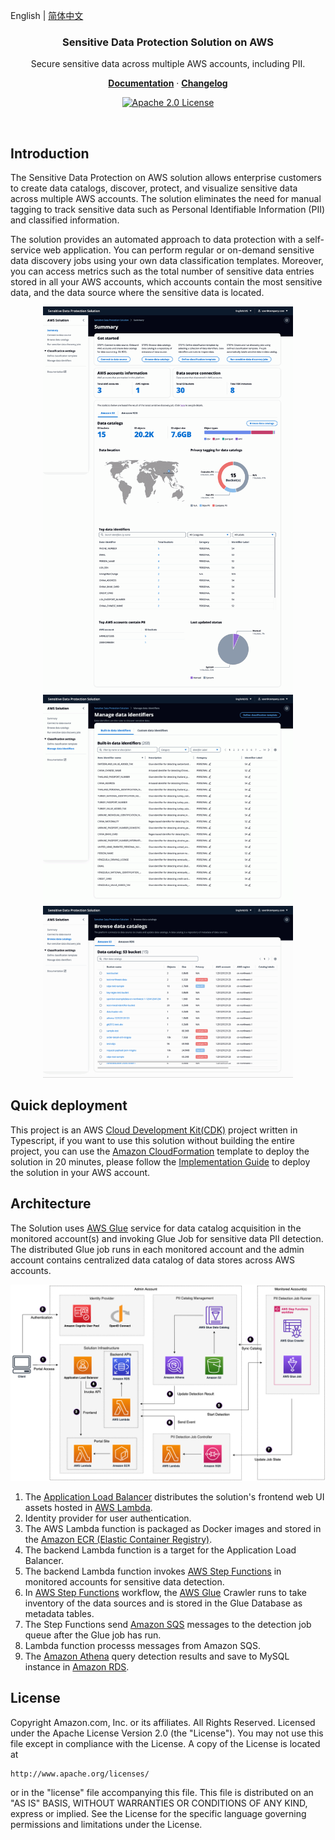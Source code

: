 English | [简体中文](README_zh-Hans.md)

<p align="center">
    <h3 align="center">Sensitive Data Protection Solution on AWS</h3>
</p>
<p align="center">Secure sensitive data across multiple AWS accounts, including PII.</p>

<p align="center">
  <a href="https://awslabs.github.io/sensitive-data-protection-on-aws/en/"><strong>Documentation</strong></a> ·
  <a href="https://github.com/awslabs/sensitive-data-protection-on-aws/releases"><strong>Changelog</strong></a>
</p>

<p align="center">
  <a href="https://opensource.org/licenses/Apache-2.0"><img src="https://img.shields.io/badge/License-Apache%202.0-yellowgreen.svg" alt="Apache 2.0 License"></a>
</p>

<br/>

## Introduction

The Sensitive Data Protection on AWS solution allows enterprise customers to create data catalogs, discover, protect, and visualize sensitive data across multiple AWS accounts. The solution eliminates the need for manual tagging to track sensitive data such as Personal Identifiable Information (PII) and classified information.

The solution provides an automated approach to data protection with a self-service web application. You can perform regular or on-demand sensitive data discovery jobs using your own data classification templates. Moreover, you can access metrics such as the total number of sensitive data entries stored in all your AWS accounts, which accounts contain the most sensitive data, and the data source where the sensitive data is located. 

<div align="center">
    <img src="docs/en/images/portal-summary-256.png" width="400" />
    <img src="docs/en/images/portal-identifiers-256.png" width="400" />
    <img src="docs/en/images/portal-catalog-256.png" width="400" />
</div>

## Quick deployment

This project is an AWS [Cloud Development Kit(CDK)](https://aws.amazon.com/cdk/) project written in Typescript, if you want to use this solution without building the entire project, you can use the [Amazon CloudFormation](https://aws.amazon.com/cloudformation/) template to deploy the solution in 20 minutes, please follow the [Implementation Guide](https://awslabs.github.io/sensitive-data-protection-on-aws/en/) to deploy the solution in your AWS account.

## Architecture

The Solution uses [AWS Glue](https://aws.amazon.com/glue/) service for data catalog acquisition in the monitored account(s) and invoking Glue Job for sensitive data PII detection. The distributed Glue job runs in each monitored account and the admin account contains centralized data catalog of data stores across AWS accounts.

![architecture](docs/en/images/arch.png)

1. The [Application Load Balancer](https://aws.amazon.com/alb/) distributes the solution's frontend web UI assets hosted in [AWS Lambda](https://aws.amazon.com/lambda/). 
2. Identity provider for user authentication. 
3. The AWS Lambda function is packaged as Docker images and stored in the [Amazon ECR (Elastic Container Registry)](https://aws.amazon.com/ecr/). 
4. The backend Lambda function is a target for the Application Load Balancer. 
5. The backend Lambda function invokes [AWS Step Functions](https://aws.amazon.com/step-functions/) in monitored accounts for sensitive data detection. 
6. In [AWS Step Functions](https://aws.amazon.com/step-functions/) workflow, the [AWS Glue](https://aws.amazon.com/glue/) Crawler runs to take inventory of the data sources and is stored in the Glue Database as metadata tables.
7. The Step Functions send [Amazon SQS](https://aws.amazon.com/sqs/) messages to the detection job queue after the Glue job has run. 
8. Lambda function processs messages from Amazon SQS.
9. The [Amazon Athena](https://aws.amazon.com/athena/) query detection results and save to MySQL instance in [Amazon RDS](https://aws.amazon.com/rds/).


## License

Copyright Amazon.com, Inc. or its affiliates. All Rights Reserved.
Licensed under the Apache License Version 2.0 (the "License"). You may not use this file except in compliance with the License. A copy of the License is located at

```
http://www.apache.org/licenses/
```

or in the "license" file accompanying this file. This file is distributed on an "AS IS" BASIS, WITHOUT WARRANTIES OR CONDITIONS OF ANY KIND, express or implied. See the License for the specific language governing permissions and limitations under the License.